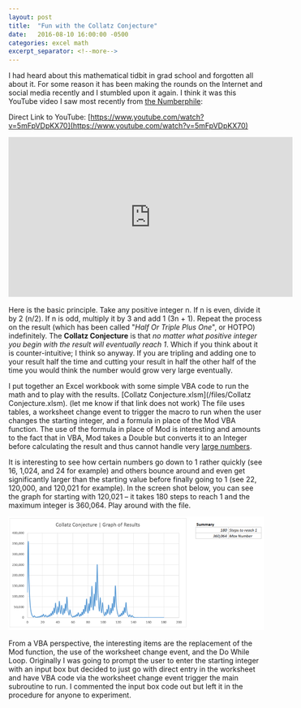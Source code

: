 ```yaml
---
layout: post
title:  "Fun with the Collatz Conjecture"
date:   2016-08-10 16:00:00 -0500
categories: excel math
excerpt_separator: <!--more-->
---
```


I had heard about this mathematical tidbit in grad school and forgotten all about it. For some reason it has been making the rounds on the Internet and social media recently and I stumbled upon it again. I think it was this YouTube video I saw most recently from [the Numberphile](http://www.numberphile.com/index.html): 

<!--more-->

Direct Link to YouTube: [https://www.youtube.com/watch?v=5mFpVDpKX70](https://www.youtube.com/watch?v=5mFpVDpKX70)

<iframe width="560" height="315" src="https://www.youtube.com/embed/5mFpVDpKX70" frameborder="0" allowfullscreen></iframe>

Here is the basic principle. Take any positive integer n. If n is even, divide it by 2 (n/2). If n is odd, multiply it by 3 and add 1 (3n + 1). Repeat the process on the result (which has been called "_Half Or Triple Plus One_", or HOTPO) indefinitely. The **Collatz Conjecture** is that _no matter what positive integer you begin with the result will eventually reach 1_. Which if you think about it is counter-intuitive; I think so anyway. If you are tripling and adding one to your result half the time and cutting your result in half the other half of the time you would think the number would grow very large eventually.

I put together an Excel workbook with some simple VBA code to run the math and to play with the results. [Collatz Conjecture.xlsm](/files/Collatz Conjecture.xlsm). (let me know if that link does not work) The file uses tables, a worksheet change event to trigger the macro to run when the user changes the starting integer, and a formula in place of the Mod VBA function. The use of the formula in place of Mod is interesting and amounts to the fact that in VBA, Mod takes a Double but converts it to an Integer before calculating the result and thus cannot handle very [large numbers](https://support.microsoft.com/en-us/kb/205053). 

It is interesting to see how certain numbers go down to 1 rather quickly (see 16, 1,024, and 24 for example) and others bounce around and even get significantly larger than the starting value before finally going to 1 (see 22, 120,000, and 120,021 for example). In the screen shot below, you can see the graph for starting with 120,021 – it takes 180 steps to reach 1 and the maximum integer is 360,064. Play around with the file.

![Collatz Graph 120,021](/img/CollatzConjectureGraph.png)

From a VBA perspective, the interesting items are the replacement of the Mod function, the use of the worksheet change event, and the Do While Loop. Originally I was going to prompt the user to enter the starting integer with an input box but decided to just go with direct entry in the worksheet and have VBA code via the worksheet change event trigger the main subroutine to run. I commented the input box code out but left it in the procedure for anyone to experiment.
